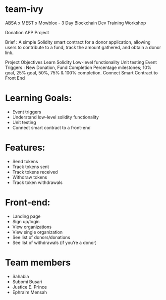 # team-ivy
ABSA x MEST x Mowblox - 3 Day Blockchain Dev Training Workshop

Donation APP Project 

Brief : A simple Solidity smart contract for a donor application, allowing users to contribute to a fund, track the amount gathered, and obtain a donor link.

Project Objectives
Learn Solidity Low-level functionality
Unit testing
Event Triggers : New Donation, Fund Completion Percentage milestones; 10% goal, 25% goal, 50%, 75% & 100% completion. 
Connect Smart Contract to Front End

# Learning Goals:
- Event triggers
- Understand low-level solidity functionality
- Unit testing
- Connect smart contract to a front-end

# Features:
- Send tokens
- Track tokens sent
- Track tokens received
- Withdraw tokens
- Track token withdrawals

# Front-end:
- Landing page
- Sign up/login
- View organizations
- View single organization
- See list of donors/donations
- See list of withdrawals (if you’re a donor)


# Team members
- Sahabia
- Subomi Busari
- Justice E. Prince
- Ephraim Mensah


